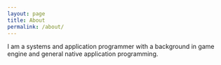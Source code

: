 ```yaml
---
layout: page
title: About
permalink: /about/
---
```


I am a systems and application programmer with a background in game engine and
general native application programming.
